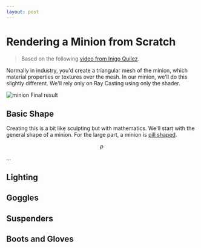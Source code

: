 ```yaml
---
layout: post
---
```


# Rendering a Minion from Scratch
> Based on the following [video from Inigo Quilez](https://youtu.be/8--5LwHRhjk). 

Normally in industry, you'd create a triangular mesh of the minion, which material properties or textures over the mesh. In our minion, we'll do this slightly different. We'll rely only on Ray Casting using only the shader.


<div>
	<img src="" alt="minion" />
	<caption>Final result</caption>
</div>

## Basic Shape

Creating this is a bit like sculpting but with mathematics. We'll start with the general shape of a minion.
For the large part, a minion is [pill shaped](https://iquilezles.org/articles/distfunctions/).

$$ p  $$

...

## Lighting

## Goggles

## Suspenders

## Boots and Gloves











